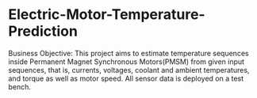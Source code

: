 # Electric-Motor-Temperature-Prediction
Business Objective: This project aims to estimate temperature sequences inside Permanent Magnet Synchronous Motors(PMSM) from given input sequences, that is, currents, voltages, coolant and ambient temperatures, and torque as well as motor speed. All sensor data is deployed on a test bench.
